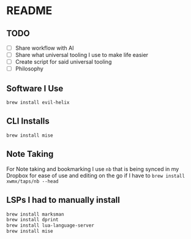 # README

## TODO

- [ ] Share workflow with AI
- [ ] Share what universal tooling I use to make life easier
- [ ] Create script for said universal tooling
- [ ] Philosophy

## Software I Use

`brew install evil-helix`

## CLI Installs

`brew install mise`

## Note Taking

For Note taking and bookmarking I use `nb` that is being synced in my Dropbox for ease of use and editing on the go if I have to
`brew install xwmx/taps/nb --head`

## LSPs I had to manually install

```sh
brew install marksman
brew install dprint
brew install lua-language-server
brew install mise
```
